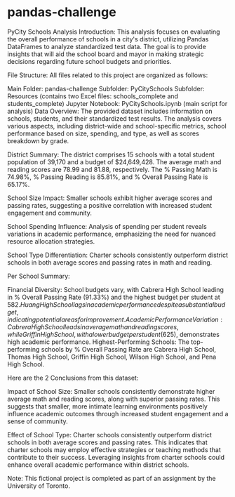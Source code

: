 # pandas-challenge
PyCity Schools Analysis
Introduction:
This analysis focuses on evaluating the overall performance of schools in a city's district, utilizing Pandas DataFrames to analyze standardized test data. The goal is to provide insights that will aid the school board and mayor in making strategic decisions regarding future school budgets and priorities.

File Structure:
All files related to this project are organized as follows:

Main Folder: pandas-challenge
Subfolder: PyCitySchools
Subfolder: Resources (contains two Excel files: schools_complete and students_complete)
Jupyter Notebook: PyCitySchools.ipynb (main script for analysis)
Data Overview:
The provided dataset includes information on schools, students, and their standardized test results. The analysis covers various aspects, including district-wide and school-specific metrics, school performance based on size, spending, and type, as well as scores breakdown by grade.

District Summary:
The district comprises 15 schools with a total student population of 39,170 and a budget of $24,649,428. The average math and reading scores are 78.99 and 81.88, respectively. The % Passing Math is 74.98%, % Passing Reading is 85.81%, and % Overall Passing Rate is 65.17%.

School Size Impact:
Smaller schools exhibit higher average scores and passing rates, suggesting a positive correlation with increased student engagement and community.

School Spending Influence:
Analysis of spending per student reveals variations in academic performance, emphasizing the need for nuanced resource allocation strategies.

School Type Differentiation:
Charter schools consistently outperform district schools in both average scores and passing rates in math and reading.

Per School Summary:

Financial Diversity: School budgets vary, with Cabrera High School leading in % Overall Passing Rate (91.33%) and the highest budget per student at $582. Huang High School lags in academic performance despite a substantial budget, indicating potential areas for improvement.
Academic Performance Variation: Cabrera High School leads in average math and reading scores, while Griffin High School, with a lower budget per student ($625), demonstrates high academic performance.
Highest-Performing Schools: The top-performing schools by % Overall Passing Rate are Cabrera High School, Thomas High School, Griffin High School, Wilson High School, and Pena High School.


Here are the 2 Conclusions from this dataset:

Impact of School Size:
Smaller schools consistently demonstrate higher average math and reading scores, along with superior passing rates. This suggests that smaller, more intimate learning environments positively influence academic outcomes through increased student engagement and a sense of community.

Effect of School Type:
Charter schools consistently outperform district schools in both average scores and passing rates. This indicates that charter schools may employ effective strategies or teaching methods that contribute to their success. Leveraging insights from charter schools could enhance overall academic performance within district schools.

Note:
This fictional project is completed as part of an assignment by the University of Toronto.
